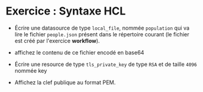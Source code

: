 # Exercice : Syntaxe HCL

* Écrire une datasource de type `local_file`, nommée `population` qui va lire le fichier `people.json` présent dans le répertoire courant (le fichier est créé par l'exercice **workflow**).

* affichez le contenu de ce fichier encodé en base64

* Écrire une resource de type `tls_private_key` de type `RSA` et de taille `4096` nommée key

* Affichez la clef publique au format PEM.
